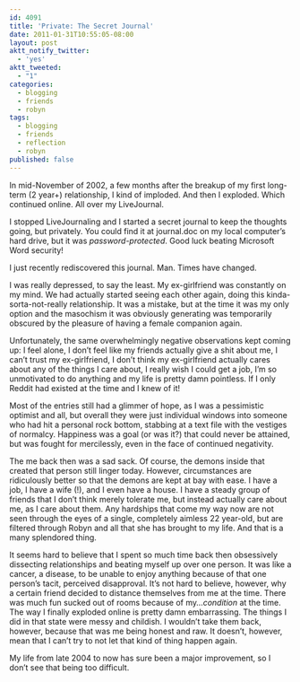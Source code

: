 ```yaml
---
id: 4091
title: 'Private: The Secret Journal'
date: 2011-01-31T10:55:05-08:00
layout: post
aktt_notify_twitter:
  - 'yes'
aktt_tweeted:
  - "1"
categories:
  - blogging
  - friends
  - robyn
tags:
  - blogging
  - friends
  - reflection
  - robyn
published: false
---
```

In mid-November of 2002, a few months after the breakup of my first long-term (2 year+) relationship, I kind of imploded. And then I exploded. Which continued online. All over my LiveJournal.

I stopped LiveJournaling and I started a secret journal to keep the thoughts going, but privately. You could find it at journal.doc on my local computer&#8217;s hard drive, but it was _password-protected_. Good luck beating Microsoft Word security!

I just recently rediscovered this journal. Man. Times have changed.

I was really depressed, to say the least. My ex-girlfriend was constantly on my mind. We had actually started seeing each other again, doing this kinda-sorta-not-really relationship. It was a mistake, but at the time it was my only option and the masochism it was obviously generating was temporarily obscured by the pleasure of having a female companion again.

Unfortunately, the same overwhelmingly negative observations kept coming up: I feel alone, I don&#8217;t feel like my friends actually give a shit about me, I can&#8217;t trust my ex-girlfriend, I don&#8217;t think my ex-girlfriend actually cares about any of the things I care about, I really wish I could get a job, I&#8217;m so unmotivated to do anything and my life is pretty damn pointless. If I only Reddit had existed at the time and I knew of it!

Most of the entries still had a glimmer of hope, as I was a pessimistic optimist and all, but overall they were just individual windows into someone who had hit a personal rock bottom, stabbing at a text file with the vestiges of normalcy. Happiness was a goal (or was it?) that could never be attained, but was fought for mercilessly, even in the face of continued negativity.

The me back then was a sad sack. Of course, the demons inside that created that person still linger today. However, circumstances are ridiculously better so that the demons are kept at bay with ease. I have a job, I have a wife (!), and I even have a house. I have a steady group of friends that I don&#8217;t think merely tolerate me, but instead actually care about me, as I care about them. Any hardships that come my way now are not seen through the eyes of a single, completely aimless 22 year-old, but are filtered through Robyn and all that she has brought to my life. And that is a many splendored thing.

It seems hard to believe that I spent so much time back then obsessively dissecting relationships and beating myself up over one person. It was like a cancer, a disease, to be unable to enjoy anything because of that one person&#8217;s tacit, perceived disapproval. It&#8217;s not hard to believe, however, why a certain friend decided to distance themselves from me at the time. There was much fun sucked out of rooms because of my&#8230;_condition_ at the time. The way I finally exploded online is pretty damn embarrassing. The things I did in that state were messy and childish. I wouldn&#8217;t take them back, however, because that was me being honest and raw. It doesn&#8217;t, however, mean that I can&#8217;t try to not let that kind of thing happen again.

My life from late 2004 to now has sure been a major improvement, so I don&#8217;t see that being too difficult.
